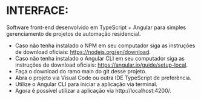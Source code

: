 # INTERFACE:
Software front-end desenvolvido em TypeScript + Angular para simples gerenciamento de projetos de automação residencial.

- Caso não tenha instalado o NPM em seu computador siga as instruções de download oficiais: https://nodejs.org/en/download.
- Caso não tenha instalado o Angular CLI em seu computador siga as instruções de download oficiais: https://angular.io/guide/setup-local.
- Faça o download do ramo main do git desse projeto.
- Abra o projeto via Visual Code ou outra IDE TypeScript de preferência.
- Utilize o Angular CLI para iniciar a aplicação via terminal.
- Agora é possível utilizar a aplicação via http://localhost:4200/.
